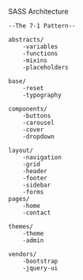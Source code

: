 SASS Architecture

    --The 7-1 Pattern--

    abstracts/
        -variables
        -functions
        -mixins
        -placeholders

    base/
        -reset
        -typography

    components/
        -buttons
        -carousel
        -cover
        -dropdown

    layout/
        -navigation
        -grid
        -header
        -footer
        -sidebar
        -forms
    pages/
        -home
        -contact
        
    themes/
        -theme
        -admin   

    vendors/
        -bootstrap
        -jquery-ui
        

